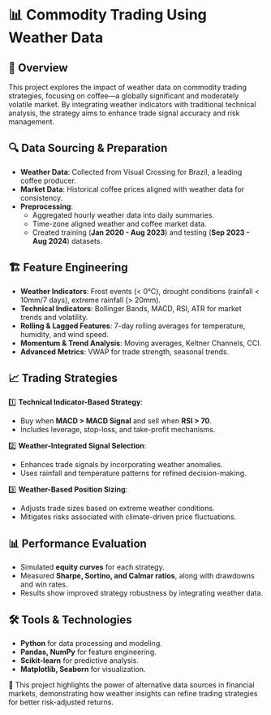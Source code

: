 # 📊 Commodity Trading Using Weather Data  

## 🌟 Overview  
This project explores the impact of weather data on commodity trading strategies, focusing on coffee—a globally significant and moderately volatile market. By integrating weather indicators with traditional technical analysis, the strategy aims to enhance trade signal accuracy and risk management.  

## 🔍 Data Sourcing & Preparation  
- **Weather Data**: Collected from Visual Crossing for Brazil, a leading coffee producer.  
- **Market Data**: Historical coffee prices aligned with weather data for consistency.  
- **Preprocessing**:  
  - Aggregated hourly weather data into daily summaries.  
  - Time-zone aligned weather and coffee market data.  
  - Created training (**Jan 2020 - Aug 2023**) and testing (**Sep 2023 - Aug 2024**) datasets.  

## 🏗️ Feature Engineering  
- **Weather Indicators**: Frost events (< 0°C), drought conditions (rainfall < 10mm/7 days), extreme rainfall (> 20mm).  
- **Technical Indicators**: Bollinger Bands, MACD, RSI, ATR for market trends and volatility.  
- **Rolling & Lagged Features**: 7-day rolling averages for temperature, humidity, and wind speed.  
- **Momentum & Trend Analysis**: Moving averages, Keltner Channels, CCI.  
- **Advanced Metrics**: VWAP for trade strength, seasonal trends.  

## 📈 Trading Strategies  
1️⃣ **Technical Indicator-Based Strategy**:  
   - Buy when **MACD > MACD Signal** and sell when **RSI > 70**.  
   - Includes leverage, stop-loss, and take-profit mechanisms.  

2️⃣ **Weather-Integrated Signal Selection**:  
   - Enhances trade signals by incorporating weather anomalies.  
   - Uses rainfall and temperature patterns for refined decision-making.  

3️⃣ **Weather-Based Position Sizing**:  
   - Adjusts trade sizes based on extreme weather conditions.  
   - Mitigates risks associated with climate-driven price fluctuations.  

## 📊 Performance Evaluation  
- Simulated **equity curves** for each strategy.  
- Measured **Sharpe, Sortino, and Calmar ratios**, along with drawdowns and win rates.  
- Results show improved strategy robustness by integrating weather data.  

## 🛠️ Tools & Technologies  
- **Python** for data processing and modeling.  
- **Pandas, NumPy** for feature engineering.  
- **Scikit-learn** for predictive analysis.  
- **Matplotlib, Seaborn** for visualization.  

🚀 This project highlights the power of alternative data sources in financial markets, demonstrating how weather insights can refine trading strategies for better risk-adjusted returns.  

